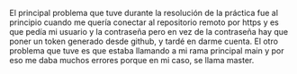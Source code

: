 El principal problema que tuve durante la resolución de la práctica fue al principio cuando me quería 
conectar al repositorio remoto por https y es que pedía mi usuario y la contraseña pero en vez de 
la contraseña hay que poner un token generado desde github, y tardé en darme cuenta.
El otro problema que tuve es que estaba llamando a mi rama principal main y por eso me daba muchos errores
porque en mi caso, se llama master.

